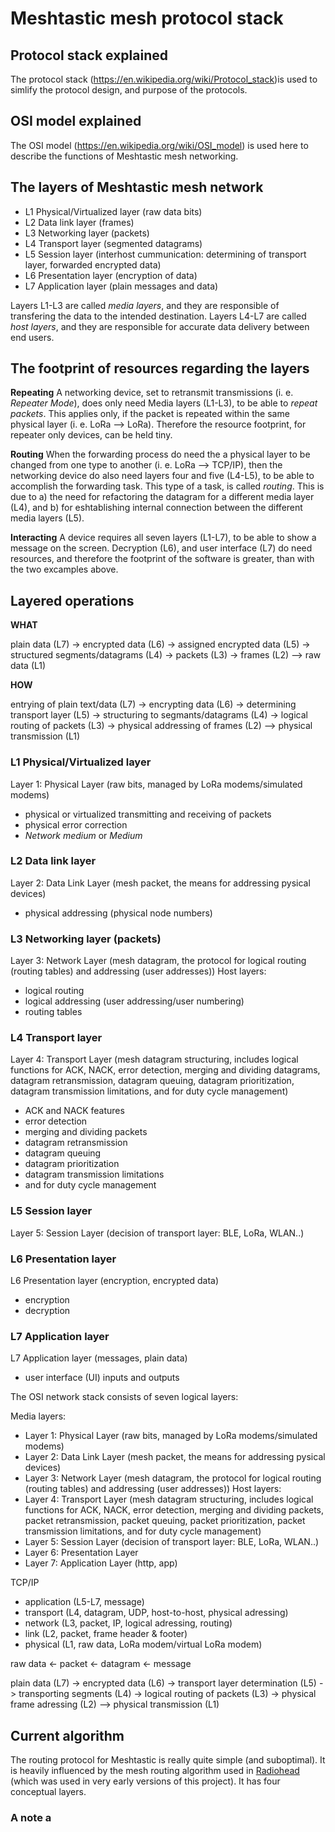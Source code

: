 # Meshtastic mesh protocol stack

## Protocol stack explained

The protocol stack (https://en.wikipedia.org/wiki/Protocol_stack)is used to simlify the protocol design, and purpose of the protocols.

## OSI model explained

The OSI model (https://en.wikipedia.org/wiki/OSI_model) is used here to describe the functions of Meshtastic mesh networking. 

## The layers of Meshtastic mesh network

* L1 Physical/Virtualized layer (raw data bits)
* L2 Data link layer (frames)
* L3 Networking layer (packets)
* L4 Transport layer (segmented datagrams)
* L5 Session layer (interhost cummunication: determining of transport layer, forwarded encrypted data)
* L6 Presentation layer (encryption of data)
* L7 Application layer (plain messages and data)

Layers L1-L3 are called *media layers*, and they are responsible of transfering the data to the intended destination. Layers L4-L7 are called *host layers*, and they are responsible for accurate data delivery between end users.

## The footprint of resources regarding the layers

**Repeating**
A networking device, set to retransmit transmissions (i. e. *Repeater Mode*), does only need Media layers (L1-L3), to be able to *repeat packets*. This applies only, if the packet is repeated within the same physical layer (i. e. LoRa --> LoRa). Therefore the resource footprint, for repeater only devices, can be held tiny.

**Routing**
When the forwarding process do need the a physical layer to be changed from one type to another (i. e. LoRa --> TCP/IP), then the networking device do also need layers four and five (L4-L5), to be able to accomplish the forwarding task. This type of a task, is called *routing*. This is due to a) the need for refactoring the datagram for a different media layer (L4), and b) for eshtablishing internal connection between the different media layers (L5).

**Interacting**
A device requires all seven layers (L1-L7), to be able to show a message on the screen. Decryption (L6), and user interface (L7) do need resources, and therefore the footprint of the software is greater, than with the two excamples above.

## Layered operations

**WHAT**

plain data (L7) -> encrypted data (L6) -> assigned encrypted data (L5) -> structured segments/datagrams (L4) -> packets (L3) -> frames (L2) --> raw data (L1)

**HOW**

entrying of plain text/data (L7) -> encrypting data (L6) -> determining transport layer (L5) -> structuring to segmants/datagrams (L4) -> logical routing of packets (L3) -> physical addressing of frames (L2) --> physical transmission (L1)

### L1 Physical/Virtualized layer 

Layer 1: Physical Layer (raw bits, managed by LoRa modems/simulated modems)

* physical or virtualized transmitting and receiving of packets
* physical error correction
* *Network medium* or *Medium*

### L2 Data link layer

Layer 2: Data Link Layer (mesh packet, the means for addressing pysical devices)

* physical addressing (physical node numbers)

### L3 Networking layer (packets)

Layer 3: Network Layer (mesh datagram, the protocol for logical routing (routing tables) and addressing (user addresses))
Host layers:

* logical routing
* logical addressing (user addressing/user numbering)
* routing tables

### L4 Transport layer 

Layer 4: Transport Layer (mesh datagram structuring, includes logical functions for ACK, NACK, error detection, merging and dividing datagrams, datagram retransmission, datagram queuing, datagram prioritization, datagram transmission limitations, and for duty cycle management)

* ACK and NACK features
* error detection
* merging and dividing packets
* datagram retransmission
* datagram queuing
* datagram prioritization
* datagram transmission limitations
* and for duty cycle management

### L5 Session layer

Layer 5: Session Layer (decision of transport layer: BLE, LoRa, WLAN..)

### L6 Presentation layer

L6 Presentation layer (encryption, encrypted data)

* encryption
* decryption

### L7 Application layer

L7 Application layer (messages, plain data)

* user interface (UI) inputs and outputs










The OSI network stack consists of seven logical layers:

Media layers:
* Layer 1: Physical Layer (raw bits, managed by LoRa modems/simulated modems)
* Layer 2: Data Link Layer (mesh packet, the means for addressing pysical devices)
* Layer 3: Network Layer (mesh datagram, the protocol for logical routing (routing tables) and addressing (user addresses))
Host layers:
* Layer 4: Transport Layer (mesh datagram structuring, includes logical functions for ACK, NACK, error detection, merging and dividing packets, packet retransmission, packet queuing, packet prioritization, packet transmission limitations, and for duty cycle management)
* Layer 5: Session Layer (decision of transport layer: BLE, LoRa, WLAN..)
* Layer 6: Presentation Layer
* Layer 7: Application Layer (http, app)

TCP/IP

* application (L5-L7, message)
* transport (L4, datagram, UDP, host-to-host, physical adressing)
* network (L3, packet, IP, logical adressing, routing)
* link (L2, packet, frame header & footer)
* physical (L1, raw data, LoRa modem/virtual LoRa modem)



raw data <- packet <- datagram <- message







plain data (L7) -> encrypted data (L6) -> transport layer determination (L5) -> transporting segments (L4) -> logical routing of packets (L3) -> physical frame adressing (L2) --> physical transmission (L1)


## Current algorithm

The routing protocol for Meshtastic is really quite simple (and suboptimal). It is heavily influenced by the mesh routing algorithm used in [Radiohead](https://www.airspayce.com/mikem/arduino/RadioHead/) (which was used in very early versions of this project). It has four conceptual layers.



### A note a
